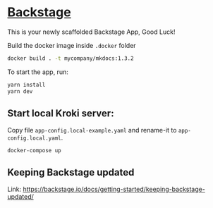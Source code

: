 # [Backstage](https://backstage.io)

This is your newly scaffolded Backstage App, Good Luck!

Build the docker image inside `.docker` folder

```sh
docker build . -t mycompany/mkdocs:1.3.2
```

To start the app, run:

```sh
yarn install
yarn dev
```

## Start local Kroki server:

Copy file `app-config.local-example.yaml` and rename-it to `app-config.local.yaml`.

```
docker-compose up
```

## Keeping Backstage updated

Link: https://backstage.io/docs/getting-started/keeping-backstage-updated/